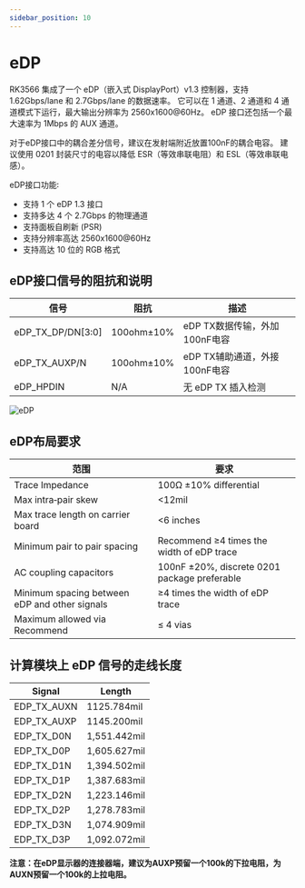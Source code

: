```yaml
---
sidebar_position: 10
---
```


# eDP

RK3566 集成了一个 eDP（嵌入式 DisplayPort）v1.3 控制器，支持 1.62Gbps/lane 和 2.7Gbps/lane 的数据速率。 它可以在 1 通道、2 通道和 4 通道模式下运行，最大输出分辨率为 2560x1600@60Hz。 eDP 接口还包括一个最大速率为 1Mbps 的 AUX 通道。

对于eDP接口中的耦合差分信号，建议在发射端附近放置100nF的耦合电容。 建议使用 0201 封装尺寸的电容以降低 ESR（等效串联电阻）和 ESL（等效串联电感）。

eDP接口功能꞉

- 支持 1 个 eDP 1.3 接口
- 支持多达 4 个 2.7Gbps 的物理通道
- 支持面板自刷新 (PSR)
- 支持分辨率高达 2560x1600@60Hz
- 支持高达 10 位的 RGB 格式

## eDP接口信号的阻抗和说明

| 信号              | 阻抗       | 描述                          |
| ----------------- | ---------- | ----------------------------- |
| eDP_TX_DP/DN[3꞉0] | 100ohm±10% | eDP TX数据传输，外加100nF电容 |
| eDP_TX_AUXP/N     | 100ohm±10% | eDP TX辅助通道，外接100nF电容 |
| eDP_HPDIN         | N/A        | 无 eDP TX 插入检测            |

![eDP](/img/cm3/edp-design.webp)

## eDP布局要求

| 范围                                          | 要求                                         |
| --------------------------------------------- | -------------------------------------------- |
| Trace Impedance                               | 100Ω ±10% differential                       |
| Max intra‑pair skew                           | \<12mil                                      |
| Max trace length on carrier board             | \<6 inches                                   |
| Minimum pair to pair spacing                  | Recommend ≥4 times the width of eDP trace    |
| AC coupling capacitors                        | 100nF ±20%, discrete 0201 package preferable |
| Minimum spacing between eDP and other signals | ≥4 times the width of eDP trace              |
| Maximum allowed via Recommend                 | ≤ 4 vias                                     |

## 计算模块上 eDP 信号的走线长度

| Signal      | Length       |
| ----------- | ------------ |
| EDP_TX_AUXN | 1125.784mil  |
| EDP_TX_AUXP | 1145.200mil  |
| EDP_TX_D0N  | 1,551.442mil |
| EDP_TX_D0P  | 1,605.627mil |
| EDP_TX_D1N  | 1,394.502mil |
| EDP_TX_D1P  | 1,387.683mil |
| EDP_TX_D2N  | 1,223.146mil |
| EDP_TX_D2P  | 1,278.783mil |
| EDP_TX_D3N  | 1,074.909mil |
| EDP_TX_D3P  | 1,092.072mil |

**注意：在eDP显示器的连接器端，建议为AUXP预留一个100k的下拉电阻，为AUXN预留一个100k的上拉电阻。**
